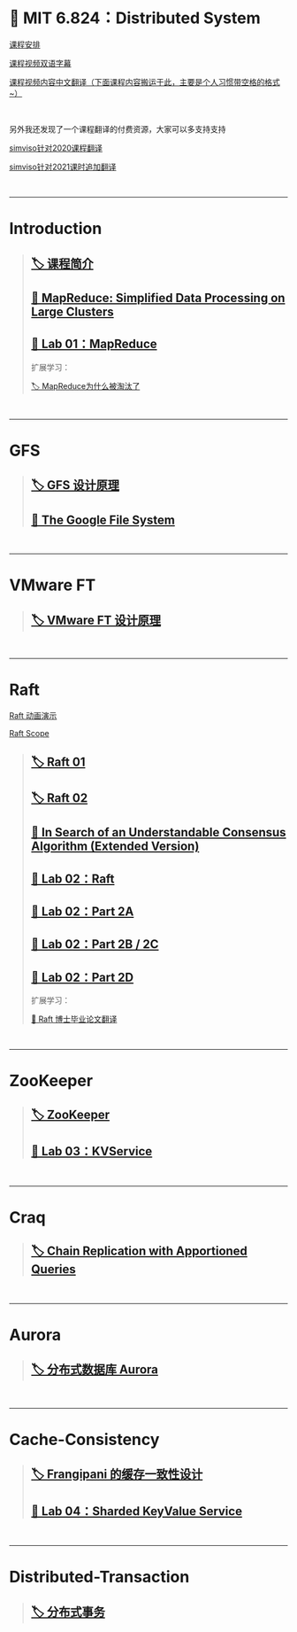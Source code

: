 # 🌊 MIT 6.824：Distributed System

[课程安排](https://pdos.csail.mit.edu/6.824/schedule.html)

[课程视频双语字幕](https://www.bilibili.com/video/BV1R7411t71W)

[课程视频内容中文翻译（下面课程内容搬运于此，主要是个人习惯带空格的格式~）](https://mit-public-courses-cn-translatio.gitbook.io/mit6-824/)

​	

另外我还发现了一个课程翻译的付费资源，大家可以多支持支持

[simviso针对2020课程翻译](https://www.simtoco.com/#/albums?id=1000019)

[simviso针对2021课时追加翻译](https://www.simtoco.com/#/albums?id=1000044)

​	

---

# Introduction

> ## [🏷️ 课程简介](posts/MIT6.824/Lecture/lecture01-Introduction.md)
>
> ## [📄 MapReduce: Simplified Data Processing on Large Clusters](posts/经典论文导读/MapReduce.md)
>
> ## [🧪 Lab 01：MapReduce](posts/MIT6.824/Lab/Lab01-MapReduce.md)
>
> 扩展学习：
>
> [🏷️ MapReduce为什么被淘汰了](posts/MIT6.824/扩展学习/MapReduce为什么被淘汰了.md)

​	

---

# GFS

> ## [🏷️ GFS 设计原理](posts/MIT6.824/Lecture/lecture03-GFS.md)
>
> ## [📄 The Google File System](posts/经典论文导读/GFS.md)

​	

---

# VMware FT

> ## [🏷️ VMware FT 设计原理](posts/MIT6.824/Lecture/lecture04-VMware-FT.md)

​	

---

# Raft

[Raft 动画演示](http://kailing.pub/raft/index.html)

[Raft Scope](https://raft.github.io/raftscope/index.html)

> ## [🏷️ Raft 01](posts/MIT6.824/Lecture/lecture06-Raft1.md)
>
> ## [🏷️ Raft 02](posts/MIT6.824/Lecture/lecture07-Raft2.md)
>
> ## [📄 In Search of an Understandable Consensus Algorithm (Extended Version)](posts/经典论文导读/Raft-extended.md)
>
> ## [🧪 Lab 02：Raft](posts/MIT6.824/Lab/Lab02-Raft.md)
>
> ## [🧪 Lab 02：Part 2A](posts/MIT6.824/Lab/Lab02-Raft-part2A.md)
>
> ## [🧪 Lab 02：Part 2B / 2C](posts/MIT6.824/Lab/Lab02-Raft-part2B-C.md)
>
> ## [🧪 Lab 02：Part 2D](posts/MIT6.824/Lab/Lab02-Raft-part2D.md)
>
> 扩展学习：
>
> [📄 Raft 博士毕业论文翻译](posts/经典论文导读/raft博士论文翻译.md)

​	

---

# ZooKeeper

>   ## [🏷️ ZooKeeper](posts/MIT6.824/Lecture/lecture08-Zookeeper.md)
>
>   ## [🧪 Lab 03：KVService](posts/MIT6.824/Lab/Lab03-KVService.md)

​	

---

# Craq

>   ## [🏷️ Chain Replication with Apportioned Queries](posts/MIT6.824/Lecture/lecture09-Craq.md)

​	

---

# Aurora

>   ## [🏷️ 分布式数据库 Aurora](posts/MIT6.824/Lecture/lecture10-Aurora.md)

​	

---

# Cache-Consistency

>   ## [🏷️ Frangipani 的缓存一致性设计](posts/MIT6.824/Lecture/lecture11-Cache-Consistency.md)
>
>   ## [🧪 Lab 04：Sharded KeyValue Service](posts/MIT6.824/Lab/Lab04-Sharded-KeyValue-Service.md)

​	

---

# Distributed-Transaction

>   ## [🏷️ 分布式事务](posts/MIT6.824/Lecture/lecture12-Distributed-Transaction.md)

​	
